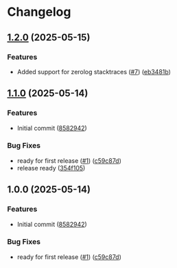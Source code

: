 # Changelog

## [1.2.0](https://github.com/entur/go-logging/compare/v1.1.0...v1.2.0) (2025-05-15)


### Features

* Added support for zerolog stacktraces ([#7](https://github.com/entur/go-logging/issues/7)) ([eb3481b](https://github.com/entur/go-logging/commit/eb3481be3b8113dbf530bfca78f5ad6ffc6553b3))

## [1.1.0](https://github.com/entur/go-logging/compare/v1.0.0...v1.1.0) (2025-05-14)


### Features

* Initial commit ([8582942](https://github.com/entur/go-logging/commit/8582942990cacc0aa7e97615959839543c2f7494))


### Bug Fixes

* ready for first release ([#1](https://github.com/entur/go-logging/issues/1)) ([c59c87d](https://github.com/entur/go-logging/commit/c59c87d39e6da34a335da97619e57ab9db16ef45))
* release ready ([354f105](https://github.com/entur/go-logging/commit/354f105a37c73aacdd1428f24e6c6875eae5c74a))

## 1.0.0 (2025-05-14)


### Features

* Initial commit ([8582942](https://github.com/entur/go-logging/commit/8582942990cacc0aa7e97615959839543c2f7494))


### Bug Fixes

* ready for first release ([#1](https://github.com/entur/go-logging/issues/1)) ([c59c87d](https://github.com/entur/go-logging/commit/c59c87d39e6da34a335da97619e57ab9db16ef45))
